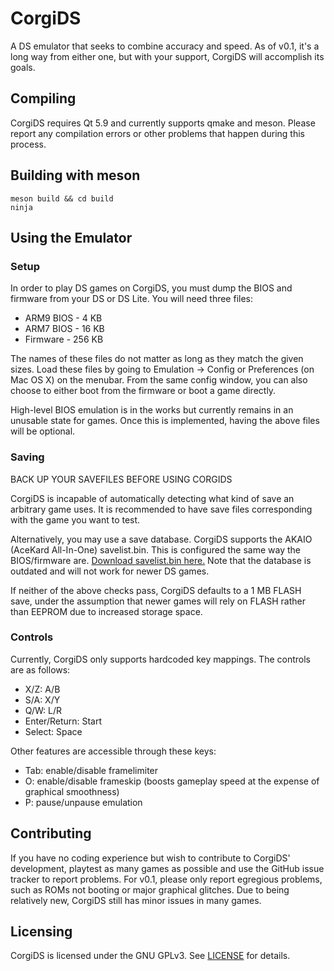 # CorgiDS
A DS emulator that seeks to combine accuracy and speed. As of v0.1, it's a long way from either one, but with your support, CorgiDS will accomplish its goals.

## Compiling
CorgiDS requires Qt 5.9 and currently supports qmake and meson. Please report any compilation errors or other problems that happen during this process.

## Building with meson

```
meson build && cd build
ninja
```

## Using the Emulator
### Setup
In order to play DS games on CorgiDS, you must dump the BIOS and firmware from your DS or DS Lite. You will need three files:

* ARM9 BIOS - 4 KB
* ARM7 BIOS - 16 KB
* Firmware  - 256 KB

The names of these files do not matter as long as they match the given sizes. Load these files by going to Emulation -> Config or Preferences (on Mac OS X) on the menubar. From the same config window, you can also choose to either boot from the firmware or boot a game directly.

High-level BIOS emulation is in the works but currently remains in an unusable state for games. Once this is implemented, having the above files will be optional.

### Saving
BACK UP YOUR SAVEFILES BEFORE USING CORGIDS

CorgiDS is incapable of automatically detecting what kind of save an arbitrary game uses. It is recommended to have save files corresponding with the game you want to test.

Alternatively, you may use a save database. CorgiDS supports the AKAIO (AceKard All-In-One) savelist.bin. This is configured the same way the BIOS/firmware are. [Download savelist.bin here.](http://akaio.net/data/savelist.bin) Note that the database is outdated and will not work for newer DS games.

If neither of the above checks pass, CorgiDS defaults to a 1 MB FLASH save, under the assumption that newer games will rely on FLASH rather than EEPROM due to increased storage space.

### Controls
Currently, CorgiDS only supports hardcoded key mappings. The controls are as follows:

* X/Z: A/B
* S/A: X/Y
* Q/W: L/R
* Enter/Return: Start
* Select: Space

Other features are accessible through these keys:

* Tab: enable/disable framelimiter
* O: enable/disable frameskip (boosts gameplay speed at the expense of graphical smoothness)
* P: pause/unpause emulation

## Contributing
If you have no coding experience but wish to contribute to CorgiDS' development, playtest as many games as possible and use the GitHub issue tracker to report problems. For v0.1, please only report egregious problems, such as ROMs not booting or major graphical glitches. Due to being relatively new, CorgiDS still has minor issues in many games.

## Licensing
CorgiDS is licensed under the GNU GPLv3. See [LICENSE](LICENSE) for details.
